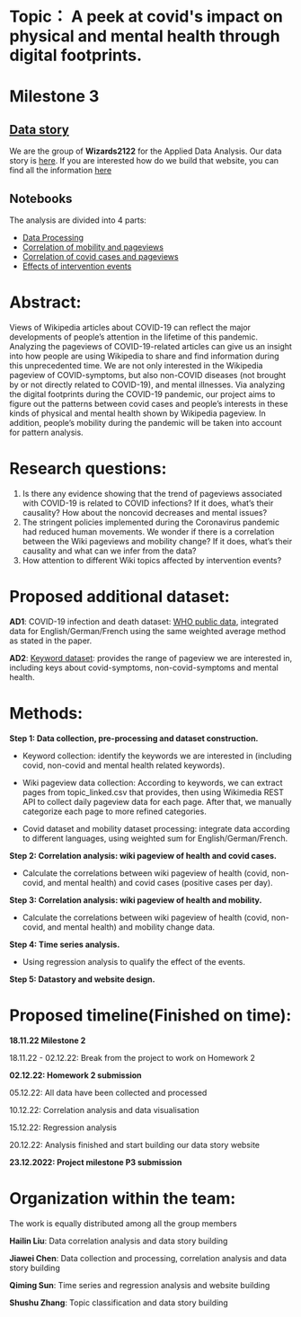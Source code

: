 # Topic： A peek at covid's impact on physical and mental health through digital footprints.

# Milestone 3

## [Data story](https://futureson.github.io/Covidpageviews/)
We are the group of **Wizards2122** for the Applied Data Analysis. Our data story is [here](https://futureson.github.io/Covidpageviews/). If you are interested how do we build that website, you can find all the information [here](https://github.com/futureson/Covidpageviews)

## Notebooks
The analysis are divided into 4 parts: 

- [Data Processing](https://github.com/epfl-ada/ada-2022-project-wizards2122/tree/main/notebooks/1.Data%20Processing)
- [Correlation of mobility and pageviews](https://github.com/epfl-ada/ada-2022-project-wizards2122/tree/main/notebooks/2.Correlation%20of%20covid%20cases%20and%20pageviews)
- [Correlation of covid cases and pageviews](https://github.com/epfl-ada/ada-2022-project-wizards2122/tree/main/notebooks/4.Effects%20of%20intervention%20events)
- [Effects of intervention events](https://github.com/epfl-ada/ada-2022-project-wizards2122/tree/main/notebooks/3.Correlation%20of%20moblity%20and%20pageviews)

# Abstract:
Views of Wikipedia articles about COVID-19 can reflect the major developments of people’s attention in the lifetime of this pandemic. Analyzing the pageviews of COVID-19-related articles can give us an insight into how people are using Wikipedia to share and find information during this unprecedented time. We are not only interested in the Wikipedia pageview of COVID-symptoms, but also non-COVID diseases (not brought by or not directly related to COVID-19), and mental illnesses. Via analyzing the digital footprints during the COVID-19 pandemic, our project aims to figure out the patterns between covid cases and people’s interests in these kinds of physical and mental health shown by Wikipedia pageview. In addition, people’s mobility during the pandemic will be taken into account for pattern analysis. 



# Research questions:
1. Is there any evidence showing that the trend of pageviews associated with COVID-19 is related to COVID infections? If it does, what’s their causality?  How about the noncovid decreases and mental issues?
2. The stringent policies implemented during the Coronavirus pandemic had reduced human movements. We wonder if there is a correlation between the Wiki pageviews and mobility change? If it does, what’s their causality and what can we infer from the data?
3. How attention to different Wiki topics affected by intervention events?


# Proposed additional dataset:
**AD1**: COVID-19 infection and death dataset: [WHO public data](https://covid19.who.int/data), integrated data for English/German/French using the same weighted average method as stated in the paper.

**AD2**: [Keyword dataset](https://github.com/epfl-ada/ada-2022-project-wizards2122/blob/main/data/key_words.csv): provides the range of pageview we are interested in, including keys about covid-symptoms, non-covid-symptoms and mental health.

# Methods:

**Step 1: Data collection, pre-processing and dataset construction.**

- Keyword collection: identify the keywords we are interested in (including covid, non-covid and mental health related keywords). 

- Wiki pageview data collection: According to keywords, we can extract pages from topic_linked.csv that provides, then using Wikimedia REST API to collect daily pageview data for each page. After that, we manually categorize each page to more refined categories.

- Covid dataset and mobility dataset processing: integrate data according to different languages, using weighted sum for English/German/French.

**Step 2: Correlation analysis: wiki pageview of health and covid cases.**

- Calculate the correlations between wiki pageview of health (covid, non-covid, and mental health) and covid cases (positive cases per day). 

**Step 3: Correlation analysis: wiki pageview of health and mobility.**

- Calculate the correlations between wiki pageview of health (covid, non-covid, and mental health) and mobility change data. 

**Step 4: Time series analysis.**

- Using regression analysis to qualify the effect of the events.

**Step 5: Datastory and website design.**


# Proposed timeline(Finished on time):

**18.11.22 Milestone 2**

18.11.22 - 02.12.22: Break from the project to work on Homework 2

**02.12.22: Homework 2 submission**

05.12.22: All data have been collected and processed

10.12.22: Correlation analysis and data visualisation 

15.12.22: Regression analysis

20.12.22: Analysis finished and start building our data story website

**23.12.2022: Project milestone P3 submission**

# Organization within the team:
The work is equally distributed among all the group members

**Hailin Liu**: Data correlation analysis and data story building

**Jiawei Chen**: Data collection and processing, correlation analysis and data story building  

**Qiming Sun**: Time series and regression analysis and website building

**Shushu Zhang**: Topic classification and data story building 



